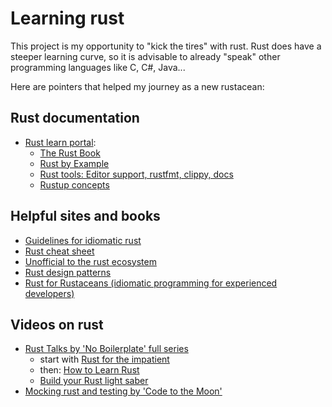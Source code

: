# Learning rust

This project is my opportunity to "kick the tires" with rust.
Rust does have a steeper learning curve, so it is advisable to
already "speak" other programming languages like C, C#, Java...

Here are pointers that helped my journey as a new rustacean:

## Rust documentation

- [Rust learn portal](https://www.rust-lang.org/learn):
  - [The Rust Book](https://doc.rust-lang.org/stable/book/index.html)
  - [Rust by Example](https://doc.rust-lang.org/rust-by-example/)
  - [Rust tools: Editor support, rustfmt, clippy, docs](https://www.rust-lang.org/tools)
  - [Rustup concepts](https://rust-lang.github.io/rustup/concepts/index.html)

## Helpful sites and books

- [Guidelines for idiomatic rust](https://github.com/mre/idiomatic-rust)
- [Rust cheat sheet](https://cheats.rs/)
- [Unofficial to the rust ecosystem](https://blessed.rs/)
- [Rust design patterns](https://rust-unofficial.github.io/patterns/)
- [Rust for Rustaceans (idiomatic programming for experienced developers)](https://nostarch.com/rust-rustaceans)

## Videos on rust

- [Rust Talks by 'No Boilerplate' full series](https://www.youtube.com/playlist?list=PLZaoyhMXgBzoM9bfb5pyUOT3zjnaDdSEP)
  - start with [Rust for the impatient](https://youtu.be/br3GIIQeefY?si=AqUZWmz8rk11RO_f)
  - then: [How to Learn Rust](https://youtu.be/2hXNd6x9sZs?si=-mp4zmcMr5GFSw_n)
  - [Build your Rust light saber](https://youtu.be/ifaLk5v3W90?si=fpqryjR2hVwrsrIq)
- [Mocking rust and testing by 'Code to the Moon'](https://youtu.be/8XaVlL3lObQ?si=7foEcLy5Y7AAJ9M2)
